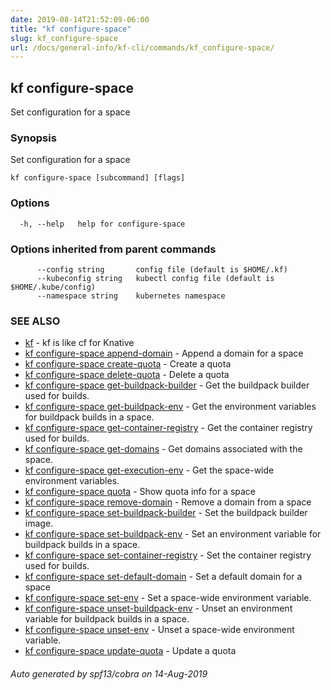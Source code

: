 ```yaml
---
date: 2019-08-14T21:52:09-06:00
title: "kf configure-space"
slug: kf_configure-space
url: /docs/general-info/kf-cli/commands/kf_configure-space/
---
```

## kf configure-space

Set configuration for a space

### Synopsis

Set configuration for a space

```
kf configure-space [subcommand] [flags]
```

### Options

```
  -h, --help   help for configure-space
```

### Options inherited from parent commands

```
      --config string       config file (default is $HOME/.kf)
      --kubeconfig string   kubectl config file (default is $HOME/.kube/config)
      --namespace string    kubernetes namespace
```

### SEE ALSO

* [kf](/docs/general-info/kf-cli/commands/kf/)	 - kf is like cf for Knative
* [kf configure-space append-domain](/docs/general-info/kf-cli/commands/kf_configure-space_append-domain/)	 - Append a domain for a space
* [kf configure-space create-quota](/docs/general-info/kf-cli/commands/kf_configure-space_create-quota/)	 - Create a quota
* [kf configure-space delete-quota](/docs/general-info/kf-cli/commands/kf_configure-space_delete-quota/)	 - Delete a quota
* [kf configure-space get-buildpack-builder](/docs/general-info/kf-cli/commands/kf_configure-space_get-buildpack-builder/)	 - Get the buildpack builder used for builds.
* [kf configure-space get-buildpack-env](/docs/general-info/kf-cli/commands/kf_configure-space_get-buildpack-env/)	 - Get the environment variables for buildpack builds in a space.
* [kf configure-space get-container-registry](/docs/general-info/kf-cli/commands/kf_configure-space_get-container-registry/)	 - Get the container registry used for builds.
* [kf configure-space get-domains](/docs/general-info/kf-cli/commands/kf_configure-space_get-domains/)	 - Get domains associated with the space.
* [kf configure-space get-execution-env](/docs/general-info/kf-cli/commands/kf_configure-space_get-execution-env/)	 - Get the space-wide environment variables.
* [kf configure-space quota](/docs/general-info/kf-cli/commands/kf_configure-space_quota/)	 - Show quota info for a space
* [kf configure-space remove-domain](/docs/general-info/kf-cli/commands/kf_configure-space_remove-domain/)	 - Remove a domain from a space
* [kf configure-space set-buildpack-builder](/docs/general-info/kf-cli/commands/kf_configure-space_set-buildpack-builder/)	 - Set the buildpack builder image.
* [kf configure-space set-buildpack-env](/docs/general-info/kf-cli/commands/kf_configure-space_set-buildpack-env/)	 - Set an environment variable for buildpack builds in a space.
* [kf configure-space set-container-registry](/docs/general-info/kf-cli/commands/kf_configure-space_set-container-registry/)	 - Set the container registry used for builds.
* [kf configure-space set-default-domain](/docs/general-info/kf-cli/commands/kf_configure-space_set-default-domain/)	 - Set a default domain for a space
* [kf configure-space set-env](/docs/general-info/kf-cli/commands/kf_configure-space_set-env/)	 - Set a space-wide environment variable.
* [kf configure-space unset-buildpack-env](/docs/general-info/kf-cli/commands/kf_configure-space_unset-buildpack-env/)	 - Unset an environment variable for buildpack builds in a space.
* [kf configure-space unset-env](/docs/general-info/kf-cli/commands/kf_configure-space_unset-env/)	 - Unset a space-wide environment variable.
* [kf configure-space update-quota](/docs/general-info/kf-cli/commands/kf_configure-space_update-quota/)	 - Update a quota

###### Auto generated by spf13/cobra on 14-Aug-2019
